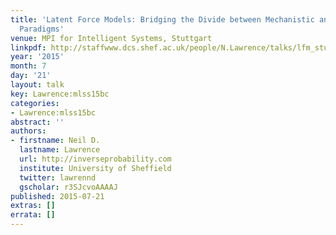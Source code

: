 ```yaml
---
title: 'Latent Force Models: Bridging the Divide between Mechanistic and Data Modelling
  Paradigms'
venue: MPI for Intelligent Systems, Stuttgart
linkpdf: http://staffwww.dcs.shef.ac.uk/people/N.Lawrence/talks/lfm_stuttgart15.pdf
year: '2015'
month: 7
day: '21'
layout: talk
key: Lawrence:mlss15bc
categories:
- Lawrence:mlss15bc
abstract: ''
authors:
- firstname: Neil D.
  lastname: Lawrence
  url: http://inverseprobability.com
  institute: University of Sheffield
  twitter: lawrennd
  gscholar: r3SJcvoAAAAJ
published: 2015-07-21
extras: []
errata: []
---
```

